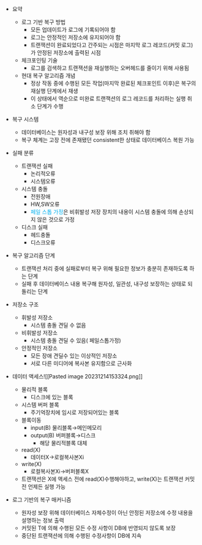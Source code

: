 - 요약
	- 로그 기반 복구 방법
		- 모든 업데이트가 로그에 기록되어야 함
		- 로그는 안정적인 저장소에 유지되어야 함
		- 트랜잭션이 완료되었다고 간주되는 시점은 마지막 로그 레코드(커밋 로그)가 안정된 저장소에 출력된 시점
	- 체크포인팅 기술
		- 로그를 검색하고 트랜잭션을 재실행하는 오버헤드를 줄이기 위해 사용됨
	- 현대 복구 알고리즘 개념
		- 정상 작동 중에 수행된 모든 작업(마지막 완료된 체크포인트 이후)은 복구의 재실행 단계에서 재생
		- 이 상태에서 역순으로 미완료 트랜잭션의 로그 레코드를 처리하는 실행 취소 단계가 수행

- 복구 시스템
	- 데이터베이스는 원자성과 내구성 보장 위해 조치 취해야 함
	- 복구 체계는 고장 전에 존재됐던 consistent한 상태로 데이터베이스 복원 가능
- 실패 분류
	- 트랜잭션 실패
		- 논리적오류
		- 시스템오류
	- 시스템 충돌
		- 전원장애
		- HW,SW오류
		- <font color="#00b0f0">페일 스톱 가정</font>은 비휘발성 저장 장치의 내용이 시스템 충돌에 의해 손상되지 않은 것으로 가정
	- 디스크 실패
		- 헤드충돌
		- 디스크오류
- 복구 알고리즘 단계
	- 트랜잭션 처리 중에 실패로부터 복구 위해 필요한 정보가 충분히 존재하도록 하는 단계
	- 실패 후 데이터베이스 내용 복구해 원자성, 일관성, 내구성 보장하는 상태로 되돌리는 단계
- 저장소 구조
	- 휘발성 저장소
		- 시스템 충돌 견딜 수 없음
	- 비휘발성 저장소
		- 시스템 충돌 견딜 수 있음( 페일스톱가정)
	- 안정적인 저장소
		- 모든 장애 견딜수 있는 이상적인 저장소
		- 서로 다른 미디어에 복사본 유지함으로 근사화
- 데이터 액세스![[Pasted image 20231214153324.png]]
	- 물리적 블록
		- 디스크에 있는 블록
	- 시스템 버퍼 블록
		- 주기억장치에 임시로 저장되어있는 블록
	- 블록이동
		- input(B) 물리블록→메인메모리
		- output(B) 버퍼블록→디스크
			- 해당 물리적블록 대체
	- read(X)
		- 데이터X→로컬복사본Xi
	- write(X)
		- 로컬복사본Xi→버퍼블록X
	- 트랜잭션은 X에 액세스 전에 read(X)수행해야하고, write(X)는 트랜잭션 커밋 전 언제든 실행 가능
- 로그 기반의 복구 매커니즘
	- 원자성 보장 위해 데이터베이스 자체수정이 아닌 안정된 저장소에 수정 내용을 설명하는 정보 출력
	- 커밋된 T에 의해 수행된 모든 수정 사항이 DB에 반영되지 않도록 보장
	- 중단된 트랜잭션에 의해 수행된 수정사항이 DB에 지속